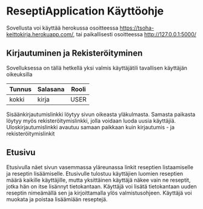 # ReseptiApplication Käyttöohje

Sovellusta voi käyttää herokussa osoitteessa <https://tsoha-keittokirja.herokuapp.com/>, tai paikallisesti osoitteessa <http://127.0.0.1:5000/>

## Kirjautuminen ja Rekisteröityminen

Sovelluksessa on tällä hetkellä yksi valmis käyttäjätili tavallisen käyttäjän oikeuksilla

|Tunnus|Salasana|Rooli|
|------|--------|-----|
|kokki |kirja   |USER |

Sisäänkirjautumislinkki löytyy sivun oikeasta yläkulmasta. Samasta paikasta löytyy myös rekisteröitymislinkki, jolla voidaan luoda uusia käyttäjiä. Uloskirjautumislinkki avautuu samaan paikkaan kuin kirjautumis - ja rekisteröitymislinkit

## Etusivu

Etusivulla näet sivun vasemmassa yläreunassa linkit reseptien listaamiselle ja reseptin lisäämiselle. Etusivulle tulostuu käyttäjien luomien reseptien määrä kaikille käyttäjille, mutta yksittäinen käyttäjä näkee vain ne reseptit, jotka hän on itse lisännyt tietokantaan. 
Käyttäjä voi lisätä tietokantaan uuden reseptin nimeämällä sen ja kirjoittamalla ylös valmistusohjeen. Käyttäjä voi muokata ja poistaa lisäämiään reseptejä. 
